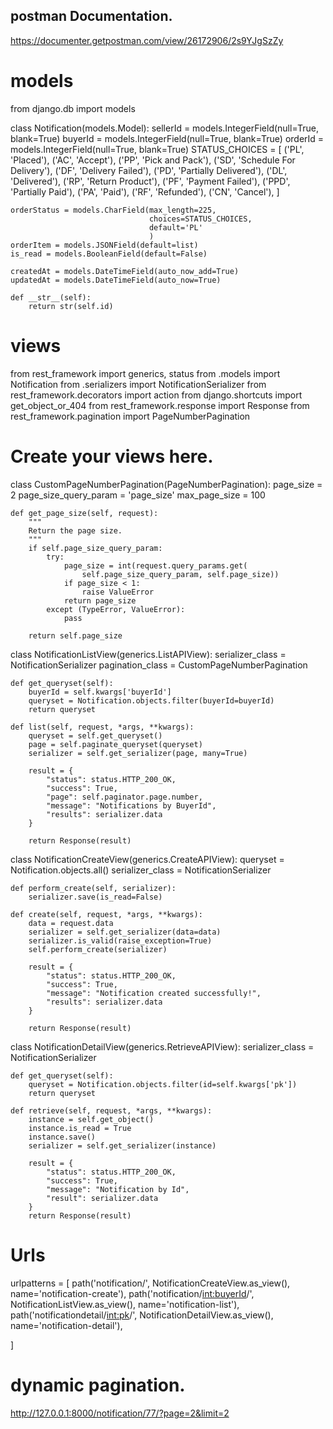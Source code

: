 ## postman Documentation.

https://documenter.getpostman.com/view/26172906/2s9YJgSzZy


# models

from django.db import models


class Notification(models.Model):
    sellerId = models.IntegerField(null=True, blank=True)
    buyerId = models.IntegerField(null=True, blank=True)
    orderId = models.IntegerField(null=True, blank=True)
    STATUS_CHOICES = [
        ('PL', 'Placed'),
        ('AC', 'Accept'),
        ('PP', 'Pick and Pack'),
        ('SD', 'Schedule For Delivery'),
        ('DF', 'Delivery Failed'),
        ('PD', 'Partially Delivered'),
        ('DL', 'Delivered'),
        ('RP', 'Return Product'),
        ('PF', 'Payment Failed'),
        ('PPD', 'Partially Paid'),
        ('PA', 'Paid'),
        ('RF', 'Refunded'),
        ('CN', 'Cancel'),
    ]

    orderStatus = models.CharField(max_length=225,
                                   choices=STATUS_CHOICES,
                                   default='PL'
                                   )
    orderItem = models.JSONField(default=list)
    is_read = models.BooleanField(default=False)

    createdAt = models.DateTimeField(auto_now_add=True)
    updatedAt = models.DateTimeField(auto_now=True)

    def __str__(self):
        return str(self.id)


# views


from rest_framework import generics, status
from .models import Notification
from .serializers import NotificationSerializer
from rest_framework.decorators import action
from django.shortcuts import get_object_or_404
from rest_framework.response import Response
from rest_framework.pagination import PageNumberPagination

# Create your views here.


class CustomPageNumberPagination(PageNumberPagination):
    page_size = 2
    page_size_query_param = 'page_size'
    max_page_size = 100

    def get_page_size(self, request):
        """
        Return the page size.
        """
        if self.page_size_query_param:
            try:
                page_size = int(request.query_params.get(
                    self.page_size_query_param, self.page_size))
                if page_size < 1:
                    raise ValueError
                return page_size
            except (TypeError, ValueError):
                pass

        return self.page_size


class NotificationListView(generics.ListAPIView):
    serializer_class = NotificationSerializer
    pagination_class = CustomPageNumberPagination

    def get_queryset(self):
        buyerId = self.kwargs['buyerId']
        queryset = Notification.objects.filter(buyerId=buyerId)
        return queryset

    def list(self, request, *args, **kwargs):
        queryset = self.get_queryset()
        page = self.paginate_queryset(queryset)
        serializer = self.get_serializer(page, many=True)

        result = {
            "status": status.HTTP_200_OK,
            "success": True,
            "page": self.paginator.page.number,
            "message": "Notifications by BuyerId",
            "results": serializer.data
        }

        return Response(result)


class NotificationCreateView(generics.CreateAPIView):
    queryset = Notification.objects.all()
    serializer_class = NotificationSerializer

    def perform_create(self, serializer):
        serializer.save(is_read=False)

    def create(self, request, *args, **kwargs):
        data = request.data
        serializer = self.get_serializer(data=data)
        serializer.is_valid(raise_exception=True)
        self.perform_create(serializer)

        result = {
            "status": status.HTTP_200_OK,
            "success": True,
            "message": "Notification created successfully!",
            "results": serializer.data
        }

        return Response(result)


class NotificationDetailView(generics.RetrieveAPIView):
    serializer_class = NotificationSerializer

    def get_queryset(self):
        queryset = Notification.objects.filter(id=self.kwargs['pk'])
        return queryset

    def retrieve(self, request, *args, **kwargs):
        instance = self.get_object()
        instance.is_read = True
        instance.save()
        serializer = self.get_serializer(instance)

        result = {
            "status": status.HTTP_200_OK,
            "success": True,
            "message": "Notification by Id",
            "result": serializer.data
        }
        return Response(result)

# Urls

urlpatterns = [
    path('notification/', NotificationCreateView.as_view(),
         name='notification-create'),
    path('notification/<int:buyerId>/', NotificationListView.as_view(),
         name='notification-list'),
    path('notificationdetail/<int:pk>/', NotificationDetailView.as_view(),
         name='notification-detail'),

]

# dynamic pagination.

http://127.0.0.1:8000/notification/77/?page=2&limit=2
